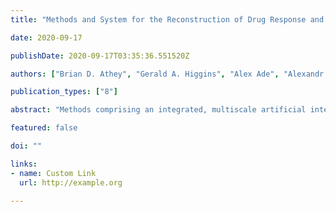 ```yaml
---
title: "Methods and System for the Reconstruction of Drug Response and Disease Networks and Uses Thereof"

date: 2020-09-17

publishDate: 2020-09-17T03:35:36.551520Z

authors: ["Brian D. Athey", "Gerald A. Higgins", "Alex Ade", "Alexandr Kalinin", "Narathip Reamaroon", "James S. Burns"]

publication_types: ["8"]

abstract: "Methods comprising an integrated, multiscale artificial intelligence-based system that reconstructs drug-specific pharmacogenomic networks and their constituent functional sub-networks are described. The system uses features of the functional topology of the three-dimensional architecture of drug-modulated spatial contacts in chromatin space. Discovery of a drug pharmacogenomic network is made through the selection of candidate SNPs by imputation, determination of the predicted causality of the SNPs using machine learning and deep learning, use of the causal SNPs to probe the spatial genome as determined by chromosome conformation capture analysis, combining targeted genes controlled by the same cell and tissue-specific enhancers, and reconstruction of the pharmacogenomic network using diverse data sources and metrics based on the results of genome-wide association studies. Knowledge-based segmentation methods are used to deconstruct the pharmacogenomic network into its constituent efficacy and adverse event sub-networks for applications in clinical decision support, drug re-purposing, and in silico drug discovery."

featured: false

doi: ""

links:
- name: Custom Link
  url: http://example.org

---
```


